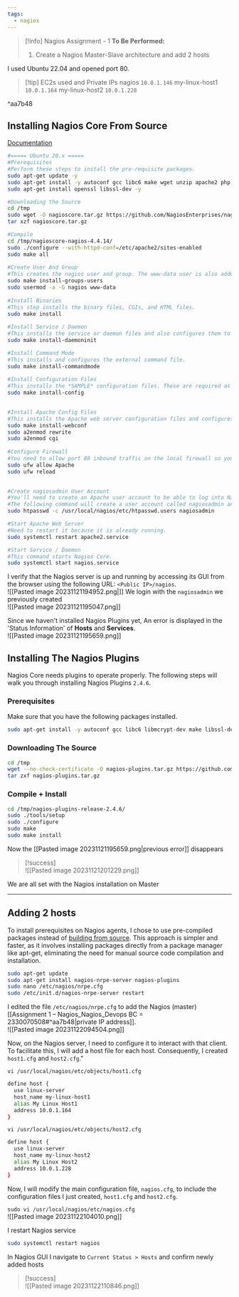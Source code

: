 ```yaml
---
tags:
  - nagios
---
```



> [!info] Nagios Assignment - 1
> **To Be Performed:** 
> 1. Create a Nagios Master-Slave architecture and add 2 hosts

I used Ubuntu 22.04 and opened port 80.
> [!tip] EC2s used and Private IPs
> nagios `10.0.1.146`
> my-linux-host1 `10.0.1.164`
> my-linux-host2 `10.0.1.228`
> 

^aa7b48


## Installing Nagios Core From Source
[Documentation](https://support.nagios.com/kb/article.php?id=96#Ubuntu)

```bash
#===== Ubuntu 20.x =====
#Prerequisites
#Perform these steps to install the pre-requisite packages.
sudo apt-get update -y
sudo apt-get install -y autoconf gcc libc6 make wget unzip apache2 php libapache2-mod-php7.4 libgd-dev
sudo apt-get install openssl libssl-dev -y

#Downloading the Source
cd /tmp
sudo wget -O nagioscore.tar.gz https://github.com/NagiosEnterprises/nagioscore/archive/nagios-4.4.14.tar.gz
tar xzf nagioscore.tar.gz

#Compile
cd /tmp/nagioscore-nagios-4.4.14/
sudo ./configure --with-httpd-conf=/etc/apache2/sites-enabled
sudo make all
 
#Create User And Group
#This creates the nagios user and group. The www-data user is also added to the nagios group.
sudo make install-groups-users
sudo usermod -a -G nagios www-data
 
#Install Binaries
#This step installs the binary files, CGIs, and HTML files.
sudo make install
 
#Install Service / Daemon
#This installs the service or daemon files and also configures them to start on boot.
sudo make install-daemoninit

#Install Command Mode
#This installs and configures the external command file.
sudo make install-commandmode
 
#Install Configuration Files
#This installs the *SAMPLE* configuration files. These are required as Nagios needs some configuration files to allow it to start.
sudo make install-config
 

#Install Apache Config Files
#This installs the Apache web server configuration files and configures Apache settings.
sudo make install-webconf
sudo a2enmod rewrite
sudo a2enmod cgi
 
#Configure Firewall
#You need to allow port 80 inbound traffic on the local firewall so you can reach the Nagios Core web interface.
sudo ufw allow Apache
sudo ufw reload
 

#Create nagiosadmin User Account
#You'll need to create an Apache user account to be able to log into Nagios.
#The following command will create a user account called nagiosadmin and you will be prompted to provide a password for the account.
sudo htpasswd -c /usr/local/nagios/etc/htpasswd.users nagiosadmin

#Start Apache Web Server
#Need to restart it because it is already running.
sudo systemctl restart apache2.service

#Start Service / Daemon
#This command starts Nagios Core.
sudo systemctl start nagios.service
```



I verify that the Nagios server is up and running by accessing its GUI from the browser using the following URL: `<Public IP>/nagios`.
<br>![[Pasted image 20231121194952.png|]]
We login with the `nagiosadmin` we previously created
<br>![[Pasted image 20231121195047.png]]

Since we haven't installed Nagios Plugins yet, An error is displayed in the 'Status Information' of **Hosts** and **Services**.
<br>![[Pasted image 20231121195659.png]]


## Installing The Nagios Plugins

Nagios Core needs plugins to operate properly. The following steps will walk you through installing Nagios Plugins `2.4.6`.

### Prerequisites
Make sure that you have the following packages installed.
```bash
sudo apt-get install -y autoconf gcc libc6 libmcrypt-dev make libssl-dev wget bc gawk dc build-essential snmp libnet-snmp-perl gettext
```

### Downloading The Source
```bash
cd /tmp  
wget --no-check-certificate -O nagios-plugins.tar.gz https://github.com/nagios-plugins/nagios-plugins/archive/release-2.4.6.tar.gz  
tar zxf nagios-plugins.tar.gz
```

### Compile + Install
```bash
cd /tmp/nagios-plugins-release-2.4.6/  
sudo ./tools/setup  
sudo ./configure  
sudo make  
sudo make install
```

Now the [[Pasted image 20231121195659.png|previous error]] disappears

> [!success]
> <br>![[Pasted image 20231121201229.png]]

We are all set with the Nagios installation on Master


---
## Adding 2 hosts

To install prerequisites on Nagios agents, I chose to use pre-compiled packages instead of [building from source](https://support.nagios.com/kb/article/nrpe-how-to-install-nrpe-v4-from-source-515.html#Ubuntu). This approach is simpler and faster, as it involves installing packages directly from a package manager like apt-get, eliminating the need for manual source code compilation and installation.

```bash
sudo apt-get update
sudo apt-get install nagios-nrpe-server nagios-plugins
sudo nano /etc/nagios/nrpe.cfg
sudo /etc/init.d/nagios-nrpe-server restart
```

I edited the file `/etc/nagios/nrpe.cfg` to add the Nagios (master) [[Assignment 1 – Nagios_Nagios_Devops BC = 2330070508#^aa7b48|private IP address]].
<br>![[Pasted image 20231122094504.png]]


Now, on the Nagios server, I need to configure it to interact with that client. To facilitate this, I will add a host file for each host. Consequently, I created `host1.cfg` and `host2.cfg`."

`vi /usr/local/nagios/etc/objects/host1.cfg`
```bash
define host {
  use linux-server
  host_name my-linux-host1
  alias My Linux Host1
  address 10.0.1.164
}
```

`vi /usr/local/nagios/etc/objects/host2.cfg`
```bash
define host {
  use linux-server
  host_name my-linux-host2
  alias My Linux Host2
  address 10.0.1.228
}
```


Now, I will modify the main configuration file, `nagios.cfg`, to include the configuration files I just created, `host1.cfg` and `host2.cfg`.

`sudo vi /usr/local/nagios/etc/nagios.cfg`
<br>![[Pasted image 20231122104010.png]]

I restart Nagios service
```bash
sudo systemctl restart nagios
```

In Nagios GUI I navigate to `Current Status > Hosts` and confirm newly added hosts

> [!success]
> <br>![[Pasted image 20231122110846.png]]


